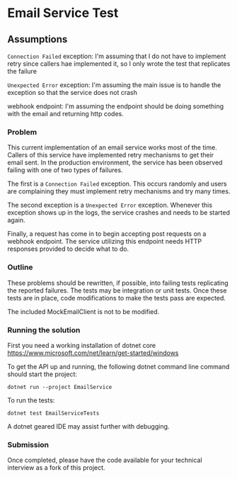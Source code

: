 # Email Service Test

## Assumptions

`Connection Failed` exception: I'm assuming that I do not have to implement retry since callers hae implemented it, so I only wrote the test that replicates the failure

`Unexpected Error` exception: I'm assuming the main issue is to handle the exception so that the service does not crash

webhook endpoint: I'm assuming the endpoint should be doing something with the email and returning http codes.

### Problem
This current implementation of an email service works most of the time. Callers of this service have implemented retry mechanisms to get their email sent. In the production environment, the service has been observed failing with one of two types of failures. 

The first is a `Connection Failed` exception. This occurs randomly and users are complaining they must implement retry mechanisms and try many times.

The second exception is a `Unexpected Error` exception. Whenever this exception shows up in the logs, the service crashes and needs to be started again.

Finally, a request has come in to begin accepting post requests on a webhook endpoint. The service utilizing this endpoint needs HTTP responses provided to decide what to do.

### Outline

These problems should be rewritten, if possible, into failing tests replicating the reported failures. The tests may be integration or unit tests. Once these tests are in place, code modifications to make the tests pass are expected.

The included MockEmailClient is not to be modified.

### Running the solution

First you need a working installation of dotnet core https://www.microsoft.com/net/learn/get-started/windows

To get the API up and running, the following dotnet command line command should start the project:
```
dotnet run --project EmailService
```

To run the tests:
```
dotnet test EmailServiceTests
```

A dotnet geared IDE may assist further with debugging.

### Submission
Once completed, please have the code available for your technical interview as a fork of this project.
